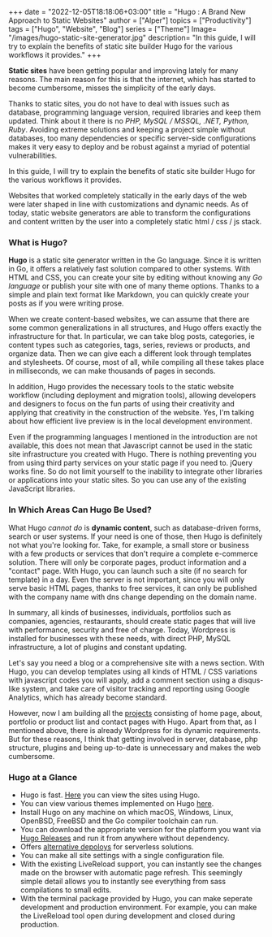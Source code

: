 +++
date = "2022-12-05T18:18:06+03:00"
title = "Hugo : A Brand New Approach to Static Websites"
author = ["Alper"]
topics = ["Productivity"]
tags = ["Hugo", "Website", "Blog"]
series = ["Theme"]
Image= "/images/hugo-static-site-generator.jpg"
description= "In this guide, I will try to explain the benefits of static site builder Hugo for the various workflows it provides."
+++

**Static sites** have been getting popular and improving lately for many reasons. The main reason for this is that the internet, which has started to become cumbersome, misses the simplicity of the early days.

Thanks to static sites, you do not have to deal with issues such as database, programming language version, required libraries and keep them updated. Think about it there is no *PHP, MySQL / MSSQL, .NET, Python, Ruby*. Avoiding extreme solutions and keeping a project simple without databases, too many dependencies or specific server-side configurations makes it very easy to deploy and be robust against a myriad of potential vulnerabilities.

In this guide, I will try to explain the benefits of static site builder Hugo for the various workflows it provides.

Websites that worked completely statically in the early days of the web were later shaped in line with customizations and dynamic needs. As of today, static website generators are able to transform the configurations and content written by the user into a completely static html / css / js stack.

### What is Hugo?

**Hugo** is a static site generator written in the Go language. Since it is written in Go, it offers a relatively fast solution compared to other systems. With HTML and CSS, you can create your site by editing without knowing any *Go language* or publish your site with one of many theme options. Thanks to a simple and plain text format like Markdown, you can quickly create your posts as if you were writing prose.

When we create content-based websites, we can assume that there are some common generalizations in all structures, and Hugo offers exactly the infrastructure for that. In particular, we can take blog posts, categories, ie content types such as categories, tags, series, reviews or products, and organize data. Then we can give each a different look through templates and stylesheets. Of course, most of all, while compiling all these takes place in milliseconds, we can make thousands of pages in seconds.

In addition, Hugo provides the necessary tools to the static website workflow (including deployment and migration tools), allowing developers and designers to focus on the fun parts of using their creativity and applying that creativity in the construction of the website. Yes, I'm talking about how efficient live preview is in the local development environment.

Even if the programming languages I mentioned in the introduction are not available, this does not mean that Javascript cannot be used in the static site infrastructure you created with Hugo. There is nothing preventing you from using third party services on your static page if you need to. jQuery works fine. So do not limit yourself to the inability to integrate other libraries or applications into your static sites. So you can use any of the existing JavaScript libraries.

### In Which Areas Can Hugo Be Used?

What Hugo *cannot do* is **dynamic content**, such as database-driven forms, search or user systems. If your need is one of those, then Hugo is definitely not what you're looking for. Take, for example, a small store or business with a few products or services that don't require a complete e-commerce solution. There will only be corporate pages, product information and a "contact" page. With Hugo, you can launch such a site (if no search for template) in a day. Even the server is not important, since you will only serve basic HTML pages, thanks to free services, it can only be published with the company name with dns change depending on the domain name.

In summary, all kinds of businesses, individuals, portfolios such as companies, agencies, restaurants, should create static pages that will live with performance, security and free of charge. Today, Wordpress is installed for businesses with these needs, with direct PHP, MySQL infrastructure, a lot of plugins and constant updating.

Let's say you need a blog or a comprehensive site with a news section. With Hugo, you can develop templates using all kinds of HTML / CSS variations with javascript codes you will apply, add a comment section using a disqus-like system, and take care of visitor tracking and reporting using Google Analytics, which has already become standard.

However, now I am building all the [projects](/projects) consisting of home page, about, portfolio or product list and contact pages with Hugo. Apart from that, as I mentioned above, there is already Wordpress for its dynamic requirements. But for these reasons, I think that getting involved in server, database, php structure, plugins and being up-to-date is unnecessary and makes the web cumbersome.

### Hugo at a Glance

* Hugo is fast. [Here](https://gohugo.io/showcase/) you can view the sites using Hugo.
* You can view various themes implemented on Hugo [here](https://themes.gohugo.io/).
* Install Hugo on any machine on which macOS, Windows, Linux, OpenBSD, FreeBSD and the Go compiler toolchain can run.
* You can download the appropriate version for the platform you want via [Hugo Releases](https://github.com/gohugoio/hugo/releases) and run it from anywhere without dependency.
* Offers [alternative depoloys](https://gohugo.io/hosting-and-deployment/) for serverless solutions.
* You can make all site settings with a single configuration file.
* With the existing LiveReload support, you can instantly see the changes made on the browser with automatic page refresh. This seemingly simple detail allows you to instantly see everything from sass compilations to small edits.
* With the terminal package provided by Hugo, you can make seperate development and production environment. For example, you can make the LiveReload tool open during development and closed during production.
